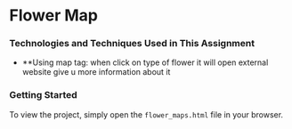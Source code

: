 # Flower Map

### Technologies and Techniques Used in This Assignment


- **Using map tag: when click on type of flower it will open external website give u more information about it

### Getting Started

To view the project, simply open the `flower_maps.html` file in your browser.
